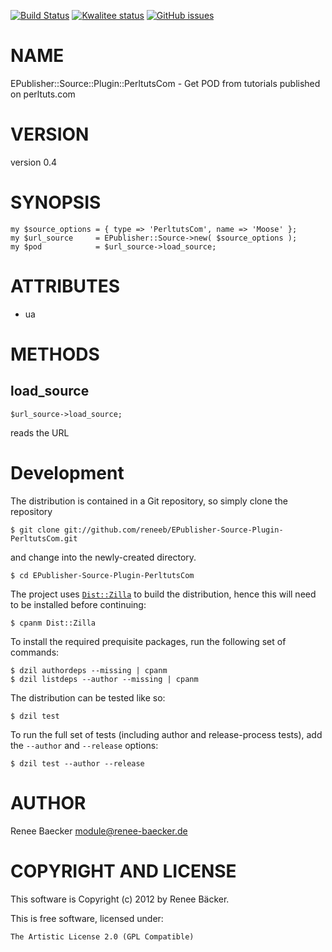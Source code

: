 [![Build Status](https://travis-ci.org/reneeb/EPublisher-Source-Plugin-PerltutsCom.svg?branch=master)](https://travis-ci.org/reneeb/EPublisher-Source-Plugin-PerltutsCom)
[![Kwalitee status](http://cpants.cpanauthors.org/dist/EPublisher-Source-Plugin-PerltutsCom.png)](http://cpants.charsbar.org/dist/overview/EPublisher-Source-Plugin-PerltutsCom)
[![GitHub issues](https://img.shields.io/github/issues/reneeb/EPublisher-Source-Plugin-PerltutsCom.svg)](https://github.com/reneeb/EPublisher-Source-Plugin-PerltutsCom/issues)

# NAME

EPublisher::Source::Plugin::PerltutsCom - Get POD from tutorials published on perltuts.com

# VERSION

version 0.4

# SYNOPSIS

    my $source_options = { type => 'PerltutsCom', name => 'Moose' };
    my $url_source     = EPublisher::Source->new( $source_options );
    my $pod            = $url_source->load_source;

# ATTRIBUTES

- ua

# METHODS

## load\_source

    $url_source->load_source;

reads the URL 



# Development

The distribution is contained in a Git repository, so simply clone the
repository

```
$ git clone git://github.com/reneeb/EPublisher-Source-Plugin-PerltutsCom.git
```

and change into the newly-created directory.

```
$ cd EPublisher-Source-Plugin-PerltutsCom
```

The project uses [`Dist::Zilla`](https://metacpan.org/pod/Dist::Zilla) to
build the distribution, hence this will need to be installed before
continuing:

```
$ cpanm Dist::Zilla
```

To install the required prequisite packages, run the following set of
commands:

```
$ dzil authordeps --missing | cpanm
$ dzil listdeps --author --missing | cpanm
```

The distribution can be tested like so:

```
$ dzil test
```

To run the full set of tests (including author and release-process tests),
add the `--author` and `--release` options:

```
$ dzil test --author --release
```

# AUTHOR

Renee Baecker <module@renee-baecker.de>

# COPYRIGHT AND LICENSE

This software is Copyright (c) 2012 by Renee Bäcker.

This is free software, licensed under:

    The Artistic License 2.0 (GPL Compatible)
